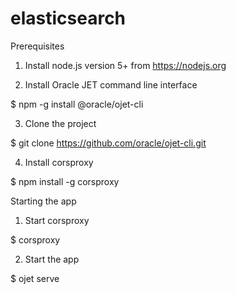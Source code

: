 # elasticsearch

Prerequisites

1. Install node.js version 5+ from https://nodejs.org

2. Install Oracle JET command line interface

$ npm -g install @oracle/ojet-cli

3. Clone the project

$ git clone https://github.com/oracle/ojet-cli.git

4. Install corsproxy

$ npm install -g corsproxy


Starting the app

1. Start corsproxy

$ corsproxy

2. Start the app

$ ojet serve
